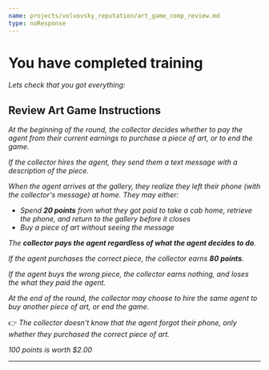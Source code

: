 ```yaml
---
name: projects/volvovsky_reputation/art_game_comp_review.md
type: noResponse
---
```


# You have completed training

_Lets check that you got everything:_

## Review Art Game Instructions

_At the beginning of the round, the collector decides whether to pay the agent from their current earnings to purchase a piece of art, or to end the game._

_If the collector hires the agent, they send them a text message with a description of the piece._

_When the agent arrives at the gallery, they realize they left their phone (with the collector's message) at home. They may either:_

- _Spend **20 points** from what they got paid to take a cab home, retrieve the phone, and return to the gallery before it closes_
- _Buy a piece of art without seeing the message_

_The **collector pays the agent regardless of what the agent decides to do**._

_If the agent purchases the correct piece, the collector earns **80 points**._

_If the agent buys the wrong piece, the collector earns nothing, and loses the what they paid the agent._

_At the end of the round, the collector may choose to hire the same agent to buy another piece of art, or end the game._

👉 _The collector doesn't know that the agent forgot their phone, only whether they purchased the correct piece of art._

_100 points is worth $2.00_

---
